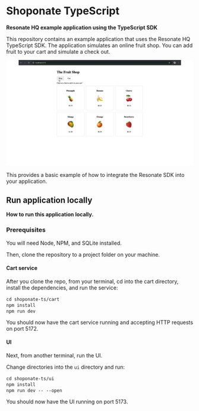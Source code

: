 # Shoponate TypeScript

**Resonate HQ example application using the TypeScript SDK**

This repository contains an example application that uses the Resonate HQ TypeScript SDK.
The application simulates an online fruit shop.
You can add fruit to your cart and simulate a check out.

![Fruit shop animated gif](./thefruitshop.gif)

This provides a basic example of how to integrate the Resonate SDK into your application.

## Run application locally

**How to run this application locally.**

### Prerequisites

You will need Node, NPM, and SQLite installed.

Then, clone the repository to a project folder on your machine.

#### Cart service

After you clone the repo, from your terminal, cd into the cart directory, install the dependencies, and run the service:

```shell
cd shoponate-ts/cart
npm install
npm run dev
```

You should now have the cart service running and accepting HTTP requests on port 5172.

#### UI

Next, from another terminal, run the UI.

Change directories into the `ui` directory and run:

```shell
cd shoponate-ts/ui
npm install
npm run dev -- --open
```

You should now have the UI running on port 5173.
